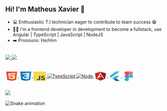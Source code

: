 ## Hi! I'm Matheus Xavier 👋

- 💻 Enthusiastic T.I technician eager to contribute to team success :grin:
- 👩‍💻 i'm a frontend developer in development to become a fullstack, use Angular | TypeScript | JavaScript | NodeJS
- ➡️ Pronouns: He/Him


 <div style="display: block"><br>
  
  <a href="https://github.com/MathXavier3">
  <img height="180em" src="https://github-readme-stats.vercel.app/api?username=MathXavier3&show_icons=true&theme=gotham&include_all_commits=true&count_private=true"/>
  <img height="160em" src="https://github-readme-stats.vercel.app/api/top-langs/?username=MathXavier3&layout=compact&langs_count=7&theme=gotham"/>  
    
  </div>
  
  <div style="display: inline_block"><br><br>
    
  <img align="center" alt="HTML" height="30" width="40" src="https://raw.githubusercontent.com/devicons/devicon/master/icons/html5/html5-original.svg">
  <img align="center" alt="CSS" height="30" width="40" src="https://raw.githubusercontent.com/devicons/devicon/master/icons/css3/css3-original.svg">
  <img align="center" alt="JavaScript" height="30" width="40" src="https://raw.githubusercontent.com/devicons/devicon/master/icons/javascript/javascript-original.svg">
  <img align="center" alt="TypeScript" height="30" width="40" src="https://cdn.jsdelivr.net/gh/devicons/devicon/icons/typescript/typescript-plain.svg">
  <img align="center" alt="Node" height="30" width="40" src="https://cdn.jsdelivr.net/gh/devicons/devicon/icons/nodejs/nodejs-original.svg">
  <img align="center" alt="Angular" height="30" width="40" src="https://raw.githubusercontent.com/devicons/devicon/master/icons/angularjs/angularjs-original.svg">
  <img align="center" alt="Flutter" height="30" width="40" src="https://raw.githubusercontent.com/devicons/devicon/master/icons/flutter/flutter-original.svg">
  <img align="center" alt="Figma" height="30" width="40" src="https://raw.githubusercontent.com/devicons/devicon/master/icons/figma/figma-original.svg">
    
  </div>
  
  ##
  
 <div> 
  <a href="https://www.linkedin.com/in/matheus-augusto-xavier/" target="_blank"><img src="https://img.shields.io/badge/-LinkedIn-%230077B5?style=for-the-badge&logo=linkedin&logoColor=white" target="_blank"></a>
   
  ![Snake animation](https://github.com/MathXavier3/MathXavier3/blob/output/github-contribution-grid-snake.svg)
    
 </div>
